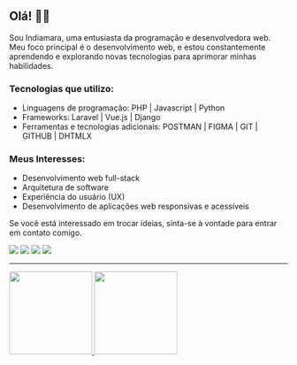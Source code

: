 <h2>Olá! 👋🏼</h2>

Sou Indiamara, uma entusiasta da programação e desenvolvedora web. Meu foco principal é o desenvolvimento web, e estou constantemente aprendendo e explorando novas tecnologias para aprimorar minhas habilidades.

### Tecnologias que utilizo:

- Linguagens de programação: PHP | Javascript | Python
- Frameworks: Laravel | Vue.js | Django 
- Ferramentas e tecnologias adicionais: POSTMAN | FIGMA  | GIT | GITHUB | DHTMLX

### Meus Interesses:

- Desenvolvimento web full-stack
- Arquitetura de software
- Experiência do usuário (UX)
- Desenvolvimento de aplicações web responsivas e acessíveis

Se você está interessado em trocar ideias, sinta-se à vontade para entrar em contato comigo. 

  <a href="https://www.instagram.com/indiamaraenes/" target="_blank"><img src="https://img.shields.io/badge/-Instagram-%23E4405F?style=for-the-badge&logo=instagram&logoColor=white" target="_blank"></a>
  <a href = "mailto: indiamaraenes@gmail.com"><img src="https://img.shields.io/badge/-Gmail-%23333?style=for-the-badge&logo=gmail&logoColor=white" target="_blank"></a>
  <a href="https://www.linkedin.com/in/indiamara.enes/" target="_blank"><img src="https://img.shields.io/badge/-LinkedIn-%230077B5?style=for-the-badge&logo=linkedin&logoColor=white" target="_blank"></a>
 <a href="https://codepen.io/indiamaraenes" target="_blank"><img src="https://img.shields.io/badge/Codepen-000000?style=for-the-badge&logo=codepen&logoColor=white" target="_blank"></a>

<hr>

  <a href="https://github.com/indiamaraenes">
  <img height="150em" padding-rigth="2rem"src="https://github-readme-stats.vercel.app/api?username=indiamaraenes&show_icons=true&theme=shades-of-purple&include_all_commits=true&count_private=true"/>
  <img height="150em" src="https://github-readme-stats.vercel.app/api/top-langs/?username=indiamaraenes&layout=compact&langs_count=16&theme=shades-of-purple"/>

